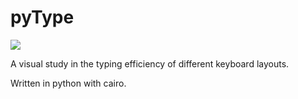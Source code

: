 # pyType

![](https://github.com/rawlik/pyType/raw/master/animacja_alice.gif)

A visual study in the typing efficiency of different keyboard layouts.

Written in python with cairo.
